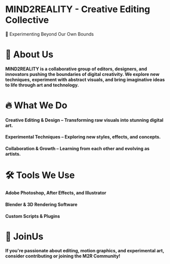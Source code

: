 # MIND2REALITY - Creative Editing Collective
🚀 Experimenting Beyond Our Own Bounds

# 🎨 About Us
#### MIND2REALITY is a collaborative group of editors, designers, and innovators pushing the boundaries of digital creativity. We explore new techniques, experiment with abstract visuals, and bring imaginative ideas to life through art and technology.

# 🔥 What We Do
#### Creative Editing & Design – Transforming raw visuals into stunning digital art.
#### Experimental Techniques – Exploring new styles, effects, and concepts.
#### Collaboration & Growth – Learning from each other and evolving as artists.

# 🛠 Tools We Use
#### Adobe Photoshop, After Effects, and Illustrator
#### Blender & 3D Rendering Software
#### Custom Scripts & Plugins

# 🤝 JoinUs
#### If you're passionate about editing, motion graphics, and experimental art, consider contributing or joining the M2R Community!

